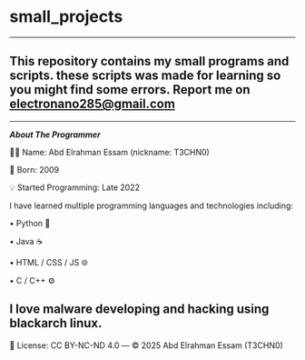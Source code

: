 # small_projects
---
This repository contains my small programs and scripts.
these scripts was made for learning so you might find
some errors. Report me on electronano285@gmail.com
---
---
***About The Programmer***

👨‍💻 Name: Abd Elrahman Essam (nickname: T3CHN0)

📍 Born: 2009

💡 Started Programming: Late 2022

I have learned multiple programming languages and technologies including:

• Python 🐍

• Java ☕

• HTML / CSS / JS 🌐

• C / C++ ⚙️

I love malware developing and hacking using blackarch linux.
---
📜 License: CC BY-NC-ND 4.0 — © 2025 Abd Elrahman Essam (T3CHN0)
